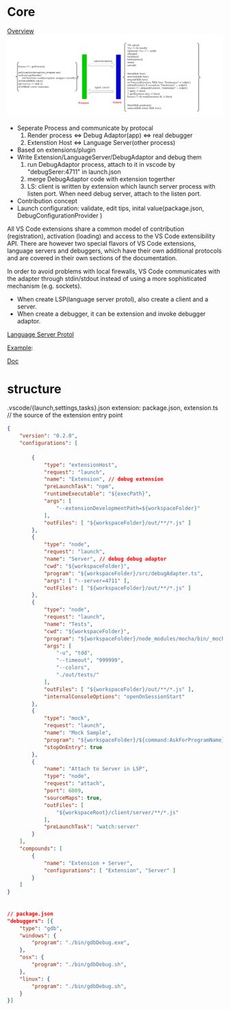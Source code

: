 # Core
[Overview](https://github.com/Microsoft/vscode-docs/blob/master/docs/extensions/overview.md)
![core](../images/promise_future.png)

- Seperate Process and communicate by protocal 
	1) Render process <=> Debug Adaptor(app) <=> real debugger
	2) Extenstion Host <=> Language Server(other process)
- Based on extensions/plugin
- Write Extension/LanguageServer/DebugAdaptor and debug them
	1) run DebugAdaptor process, attach to it in vscode by "debugSerer:4711" in launch.json
	2) merge DebugAdaptor code with extension togerther
	3) LS: client is written by extension which launch server process with listen port. When need debug server, attach to the listen port.
- Contribution concept
- Launch configuration: validate, edit tips, inital value(package.json, DebugConfigurationProvider )


All VS Code extensions share a common model of contribution (registration), activation (loading) and access to the VS Code extensibility API. There are however two special flavors of VS Code extensions, language servers and debuggers, which have their own additional protocols and are covered in their own sections of the documentation.

In order to avoid problems with local firewalls, VS Code communicates with the adapter through stdin/stdout instead of using a more sophisticated mechanism (e.g. sockets).

- When create LSP(language server protol), also create a client and a server.
- When create a debugger, it can be extension and invoke debugger adaptor.

[Language Server Protol](https://code.visualstudio.com/blogs/2016/06/27/common-language-protocol)

[Example](https://github.com/Microsoft/vscode-extension-samples/):

[Doc](https://github.com/Microsoft/vscode-docs/tree/master/docs)

# structure
.vscode/{launch,settings,tasks}.json
extension: package.json, extension.ts // the source of the extension entry point

``` launch.json
{
	"version": "0.2.0",
	"configurations": [
		
		{
			"type": "extensionHost",
			"request": "launch",
			"name": "Extension", // debug extension
			"preLaunchTask": "npm",
			"runtimeExecutable": "${execPath}",
			"args": [
				"--extensionDevelopmentPath=${workspaceFolder}"
			],
			"outFiles": [ "${workspaceFolder}/out/**/*.js" ]
		},
		{
			"type": "node",
			"request": "launch",
			"name": "Server", // debug debug adaptor
			"cwd": "${workspaceFolder}",
			"program": "${workspaceFolder}/src/debugAdapter.ts",
			"args": [ "--server=4711" ],
			"outFiles": [ "${workspaceFolder}/out/**/*.js" ]
		},
		{
			"type": "node",
			"request": "launch",
			"name": "Tests",
			"cwd": "${workspaceFolder}",
			"program": "${workspaceFolder}/node_modules/mocha/bin/_mocha",
			"args": [
				"-u", "tdd",
				"--timeout", "999999",
				"--colors",
				"./out/tests/"
			],
			"outFiles": [ "${workspaceFolder}/out/**/*.js" ],
			"internalConsoleOptions": "openOnSessionStart"
		},
		{
			"type": "mock",
			"request": "launch",
			"name": "Mock Sample",
			"program": "${workspaceFolder}/${command:AskForProgramName}",
			"stopOnEntry": true
		},
		{
			"name": "Attach to Server in LSP",
			"type": "node",
			"request": "attach",
			"port": 6009,
			"sourceMaps": true,
			"outFiles": [
				"${workspaceRoot}/client/server/**/*.js"
			],
			"preLaunchTask": "watch:server"
		}
	],
	"compounds": [
		{
			"name": "Extension + Server",
			"configurations": [ "Extension", "Server" ]
		}
	]
}


// package.json
"debuggers": [{
    "type": "gdb",
    "windows": {
        "program": "./bin/gdbDebug.exe",
    },
    "osx": {
        "program": "./bin/gdbDebug.sh",
    },
    "linux": {
        "program": "./bin/gdbDebug.sh",
    }
}]
```
